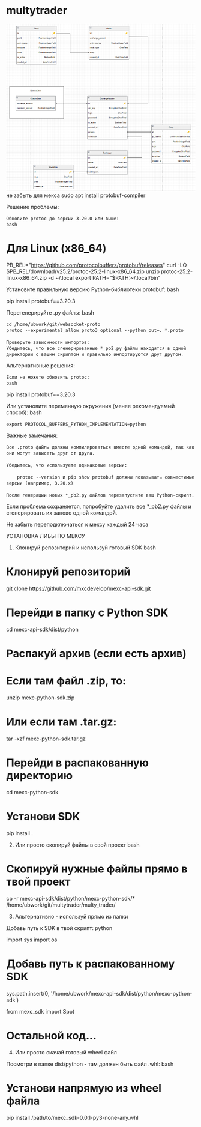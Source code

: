 # multytrader
![alt text](image.png)
не забыть для мекса
sudo apt install protobuf-compiler


Решение проблемы:

    Обновите protoc до версии 3.20.0 или выше:
    bash

# Для Linux (x86_64)
PB_REL="https://github.com/protocolbuffers/protobuf/releases"
curl -LO $PB_REL/download/v25.2/protoc-25.2-linux-x86_64.zip
unzip protoc-25.2-linux-x86_64.zip -d ~/.local
export PATH="$PATH:~/.local/bin"

Установите правильную версию Python-библиотеки protobuf:
bash

pip install protobuf==3.20.3

Перегенерируйте .py файлы:
bash

    cd /home/ubwork/git/websocket-proto
    protoc --experimental_allow_proto3_optional --python_out=. *.proto

    Проверьте зависимости импортов:
    Убедитесь, что все сгенерированные *_pb2.py файлы находятся в одной директории с вашим скриптом и правильно импортируются друг другом.

Альтернативные решения:

    Если не можете обновить protoc:
    bash

pip install protobuf==3.20.3

Или установите переменную окружения (менее рекомендуемый способ):
bash

    export PROTOCOL_BUFFERS_PYTHON_IMPLEMENTATION=python

Важные замечания:

    Все .proto файлы должны компилироваться вместе одной командой, так как они могут зависеть друг от друга.

    Убедитесь, что используете одинаковые версии:

        protoc --version и pip show protobuf должны показывать совместимые версии (например, 3.20.x)

    После генерации новых *_pb2.py файлов перезапустите ваш Python-скрипт.

Если проблема сохраняется, попробуйте удалить все *_pb2.py файлы и сгенерировать их заново одной командой.

Не забыть переподключаться к мексу каждый 24 часа


УСТАНОВКА ЛИБЫ ПО МЕКСУ
1. Клонируй репозиторий и используй готовый SDK
bash

# Клонируй репозиторий
git clone https://github.com/mxcdevelop/mexc-api-sdk.git

# Перейди в папку с Python SDK
cd mexc-api-sdk/dist/python

# Распакуй архив (если есть архив)
# Если там файл .zip, то:
unzip mexc-python-sdk.zip

# Или если там .tar.gz:
tar -xzf mexc-python-sdk.tar.gz

# Перейди в распакованную директорию
cd mexc-python-sdk

# Установи SDK
pip install .

2. Или просто скопируй файлы в свой проект
bash

# Скопируй нужные файлы прямо в твой проект
cp -r mexc-api-sdk/dist/python/mexc-python-sdk/* /home/ubwork/git/multytrader/multy_trader/

3. Альтернативно - используй прямо из папки

Добавь путь к SDK в твой скрипт:
python

import sys
import os

# Добавь путь к распакованному SDK
sys.path.insert(0, '/home/ubwork/mexc-api-sdk/dist/python/mexc-python-sdk')

from mexc_sdk import Spot

# Остальной код...

4. Или просто скачай готовый wheel файл

Посмотри в папке dist/python - там должен быть файл .whl:
bash

# Установи напрямую из wheel файла
pip install /path/to/mexc_sdk-0.0.1-py3-none-any.whl